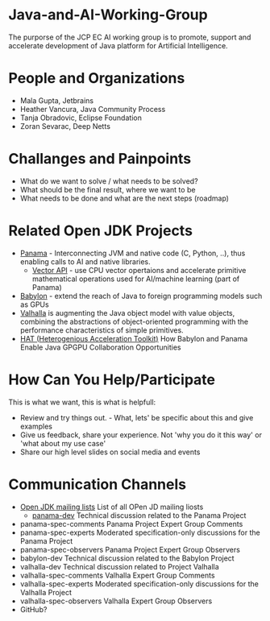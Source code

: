 # Java-and-AI-Working-Group
The purporse of the JCP EC AI working group is to promote, support and accelerate development of Java platform for Artificial Intelligence.

# People and Organizations

* Mala Gupta, Jetbrains
* Heather Vancura, Java Community Process
* Tanja Obradovic, Eclipse Foundation
* Zoran Sevarac, Deep Netts

# Challanges and Painpoints

* What do we want to solve / what needs to be solved?
* What should be the final result, where we want to be
* What needs to be done and what are the next steps (roadmap)

# Related Open JDK Projects

* [Panama](https://openjdk.org/projects/panama/) - Interconnecting JVM and native code (C, Python, ..), thus enabling calls to AI and native libraries.
    * [Vector API](https://openjdk.org/jeps/469) - use CPU vector opertaions and accelerate primitive mathematical operations used for AI/machine learning (part of Panama)
* [Babylon](https://openjdk.org/projects/babylon/) - extend the reach of Java to foreign programming models such as GPUs
* [Valhalla](https://openjdk.org/projects/valhalla/) is augmenting the Java object model with value objects, combining the abstractions of object-oriented programming with the performance characteristics of simple primitives.
* [HAT (Heterogenious Acceleration Toolkit)](https://cr.openjdk.org/~psandoz/conferences/2024-JVMLS/JAVA_BABYLON_HAT-JVMLS-24-08-05.pdf) How Babylon and Panama Enable Java GPGPU Collaboration Opportunities

# How Can You Help/Participate

This is what we want, this is what is helpfull:

* Review and try things out. - What, lets' be specific about this and give examples
* Give us feedback, share your experience. Not 'why you do it this way' or 'what about my use case'
* Share our high level slides on social media and events

# Communication Channels

* [Open JDK mailing lists](https://mail.openjdk.org/mailman/listinfo) List of all OPen JD mailing liosts
    * [panama-dev](https://mail.openjdk.org/mailman/listinfo/panama-dev) Technical discussion related to the Panama Project
* panama-spec-comments 	Panama Project Expert Group Comments
* panama-spec-experts 	Moderated specification-only discussions for the Panama Project
* panama-spec-observers 	Panama Project Expert Group Observers
* babylon-dev 	Technical discussion related to the Babylon Project
* valhalla-dev 	Technical discussion related to Project Valhalla
* valhalla-spec-comments 	Valhalla Expert Group Comments
* valhalla-spec-experts 	Moderated specification-only discussions for the Valhalla Project
* valhalla-spec-observers 	Valhalla Expert Group Observers
* GitHub?

